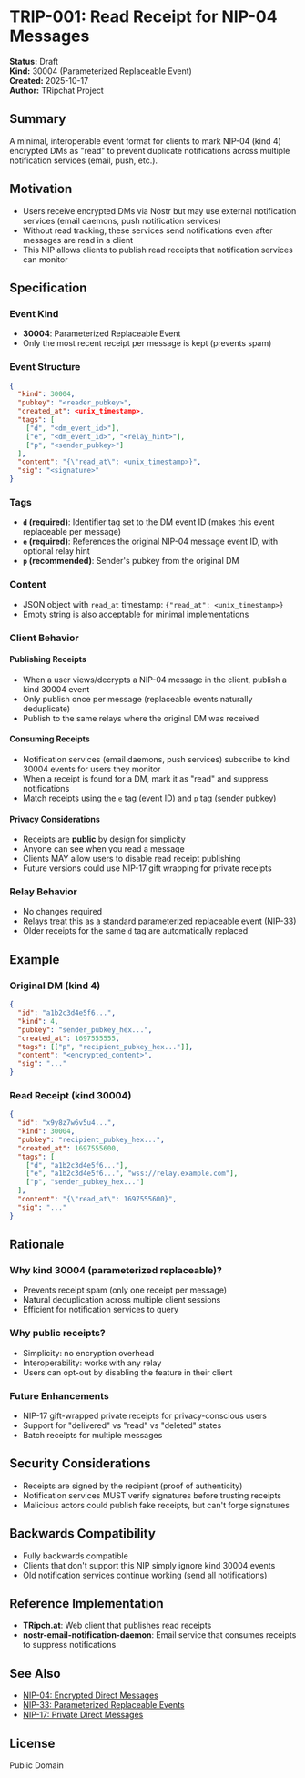 # TRIP-001: Read Receipt for NIP-04 Messages

**Status:** Draft  
**Kind:** 30004 (Parameterized Replaceable Event)  
**Created:** 2025-10-17  
**Author:** TRipchat Project

## Summary

A minimal, interoperable event format for clients to mark NIP-04 (kind 4) encrypted DMs as "read" to prevent duplicate notifications across multiple notification services (email, push, etc.).

## Motivation

- Users receive encrypted DMs via Nostr but may use external notification services (email daemons, push notification services)
- Without read tracking, these services send notifications even after messages are read in a client
- This NIP allows clients to publish read receipts that notification services can monitor

## Specification

### Event Kind

- **30004**: Parameterized Replaceable Event
- Only the most recent receipt per message is kept (prevents spam)

### Event Structure

```json
{
  "kind": 30004,
  "pubkey": "<reader_pubkey>",
  "created_at": <unix_timestamp>,
  "tags": [
    ["d", "<dm_event_id>"],
    ["e", "<dm_event_id>", "<relay_hint>"],
    ["p", "<sender_pubkey>"]
  ],
  "content": "{\"read_at\": <unix_timestamp>}",
  "sig": "<signature>"
}
```

### Tags

- **`d` (required)**: Identifier tag set to the DM event ID (makes this event replaceable per message)
- **`e` (required)**: References the original NIP-04 message event ID, with optional relay hint
- **`p` (recommended)**: Sender's pubkey from the original DM

### Content

- JSON object with `read_at` timestamp: `{"read_at": <unix_timestamp>}`
- Empty string is also acceptable for minimal implementations

### Client Behavior

#### Publishing Receipts

- When a user views/decrypts a NIP-04 message in the client, publish a kind 30004 event
- Only publish once per message (replaceable events naturally deduplicate)
- Publish to the same relays where the original DM was received

#### Consuming Receipts

- Notification services (email daemons, push services) subscribe to kind 30004 events for users they monitor
- When a receipt is found for a DM, mark it as "read" and suppress notifications
- Match receipts using the `e` tag (event ID) and `p` tag (sender pubkey)

#### Privacy Considerations

- Receipts are **public** by design for simplicity
- Anyone can see when you read a message
- Clients MAY allow users to disable read receipt publishing
- Future versions could use NIP-17 gift wrapping for private receipts

### Relay Behavior

- No changes required
- Relays treat this as a standard parameterized replaceable event (NIP-33)
- Older receipts for the same `d` tag are automatically replaced

## Example

### Original DM (kind 4)

```json
{
  "id": "a1b2c3d4e5f6...",
  "kind": 4,
  "pubkey": "sender_pubkey_hex...",
  "created_at": 1697555555,
  "tags": [["p", "recipient_pubkey_hex..."]],
  "content": "<encrypted_content>",
  "sig": "..."
}
```

### Read Receipt (kind 30004)

```json
{
  "id": "x9y8z7w6v5u4...",
  "kind": 30004,
  "pubkey": "recipient_pubkey_hex...",
  "created_at": 1697555600,
  "tags": [
    ["d", "a1b2c3d4e5f6..."],
    ["e", "a1b2c3d4e5f6...", "wss://relay.example.com"],
    ["p", "sender_pubkey_hex..."]
  ],
  "content": "{\"read_at\": 1697555600}",
  "sig": "..."
}
```

## Rationale

### Why kind 30004 (parameterized replaceable)?

- Prevents receipt spam (only one receipt per message)
- Natural deduplication across multiple client sessions
- Efficient for notification services to query

### Why public receipts?

- Simplicity: no encryption overhead
- Interoperability: works with any relay
- Users can opt-out by disabling the feature in their client

### Future Enhancements

- NIP-17 gift-wrapped private receipts for privacy-conscious users
- Support for "delivered" vs "read" vs "deleted" states
- Batch receipts for multiple messages

## Security Considerations

- Receipts are signed by the recipient (proof of authenticity)
- Notification services MUST verify signatures before trusting receipts
- Malicious actors could publish fake receipts, but can't forge signatures

## Backwards Compatibility

- Fully backwards compatible
- Clients that don't support this NIP simply ignore kind 30004 events
- Old notification services continue working (send all notifications)

## Reference Implementation

- **TRipch.at**: Web client that publishes read receipts
- **nostr-email-notification-daemon**: Email service that consumes receipts to suppress notifications

## See Also

- [NIP-04: Encrypted Direct Messages](https://github.com/nostr-protocol/nips/blob/master/04.md)
- [NIP-33: Parameterized Replaceable Events](https://github.com/nostr-protocol/nips/blob/master/33.md)
- [NIP-17: Private Direct Messages](https://github.com/nostr-protocol/nips/blob/master/17.md)

## License

Public Domain

